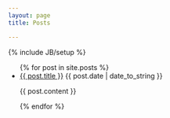 ```yaml
---
layout: page
title: Posts

---
```

{% include JB/setup %}

<ul class="posts">
  {% for post in site.posts %}
    <li><div><a href="{{ BASE_PATH }}{{ post.url }}">{{ post.title }}</a>
    <span>{{ post.date | date_to_string }}</span>
    <p>{{ post.content }}</p></div></li>
  {% endfor %}
</ul>



